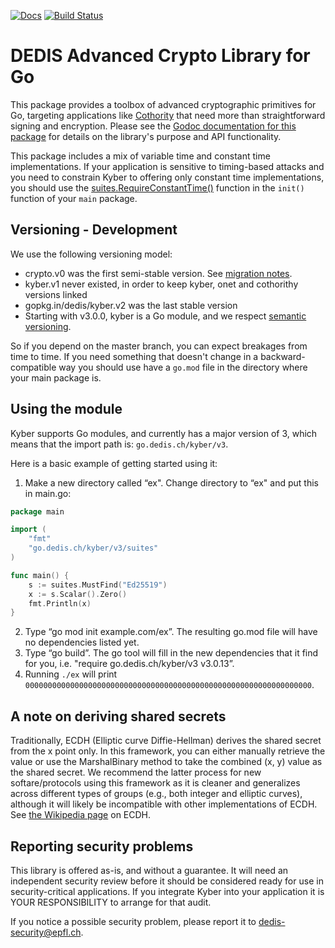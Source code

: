 [![Docs](https://img.shields.io/badge/docs-current-brightgreen.svg)](https://godoc.org/go.dedis.ch/kyber)
[![Build Status](https://travis-ci.org/dedis/kyber.svg?branch=master)](https://travis-ci.org/dedis/kyber)

DEDIS Advanced Crypto Library for Go
====================================

This package provides a toolbox of advanced cryptographic primitives for Go,
targeting applications like [Cothority](https://go.dedis.ch/cothority)
that need more than straightforward signing and encryption.
Please see the
[Godoc documentation for this package](https://godoc.org/go.dedis.ch/kyber)
for details on the library's purpose and API functionality.

This package includes a mix of variable time and constant time
implementations. If your application is sensitive to timing-based attacks
and you need to constrain Kyber to offering only constant time implementations,
you should use the [suites.RequireConstantTime()](https://godoc.org/go.dedis.ch/kyber/suites#RequireConstantTime)
function in the `init()` function of your `main` package.

Versioning - Development
------------------------

We use the following versioning model:

* crypto.v0 was the first semi-stable version. See [migration notes](https://github.com/dedis/kyber/wiki/Migration-from-gopkg.in-dedis-crypto.v0).
* kyber.v1 never existed, in order to keep kyber, onet and cothorithy versions linked
* gopkg.in/dedis/kyber.v2 was the last stable version
* Starting with v3.0.0, kyber is a Go module, and we respect [semantic versioning](https://golang.org/cmd/go/#hdr-Module_compatibility_and_semantic_versioning).

So if you depend on the master branch, you can expect breakages from time
to time. If you need something that doesn't change in a backward-compatible
way you should use have a `go.mod` file in the directory where your
main package is.

Using the module
----------------

Kyber supports Go modules, and currently has a major version of 3, which means that
the import path is: `go.dedis.ch/kyber/v3`.

Here is a basic example of getting started using it:
1. Make a new directory called “ex". Change directory to “ex" and put this in main.go:
```go
package main

import (
    "fmt"
    "go.dedis.ch/kyber/v3/suites"
)

func main() {
    s := suites.MustFind("Ed25519")
    x := s.Scalar().Zero()
    fmt.Println(x)
}
```
2. Type “go mod init example.com/ex”. The resulting go.mod file will have no dependencies listed yet.
3. Type “go build”. The go tool will fill in the new dependencies that it find for you, i.e. "require go.dedis.ch/kyber/v3 v3.0.13”.
4. Running `./ex` will print `0000000000000000000000000000000000000000000000000000000000000000`.

A note on deriving shared secrets
---------------------------------

Traditionally, ECDH (Elliptic curve Diffie-Hellman) derives the shared secret
from the x point only. In this framework, you can either manually retrieve the
value or use the MarshalBinary method to take the combined (x, y) value as the
shared secret. We recommend the latter process for new softare/protocols using
this framework as it is cleaner and generalizes across different types of groups
(e.g., both integer and elliptic curves), although it will likely be
incompatible with other implementations of ECDH. See [the Wikipedia
page](http://en.wikipedia.org/wiki/Elliptic_curve_Diffie%E2%80%93Hellman) on
ECDH.

Reporting security problems
---------------------------

This library is offered as-is, and without a guarantee. It will need an
independent security review before it should be considered ready for use in
security-critical applications. If you integrate Kyber into your application it
is YOUR RESPONSIBILITY to arrange for that audit.

If you notice a possible security problem, please report it
to dedis-security@epfl.ch.
